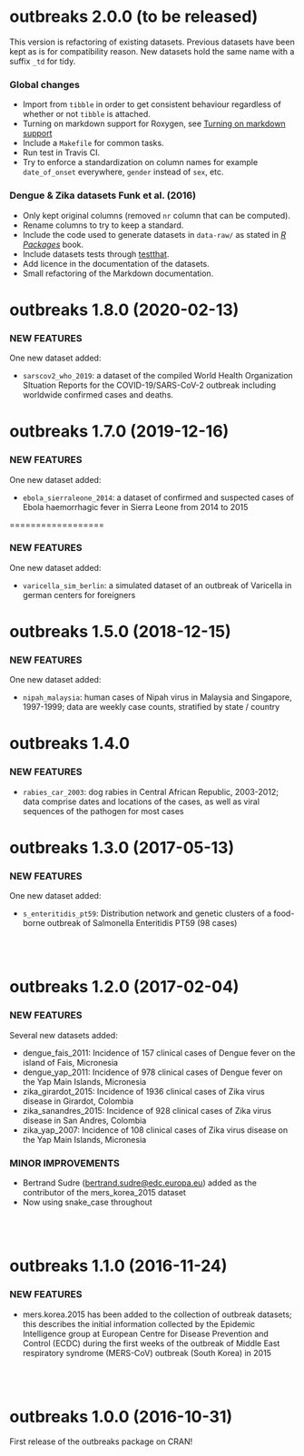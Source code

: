 outbreaks 2.0.0 (to be released)
==================

This version is refactoring of existing datasets.
Previous datasets have been kept as is for compatibility reason.
New datasets hold the same name with a suffix `_td` for tidy.

### Global changes

* Import from `tibble` in order to get consistent behaviour regardless of whether or not `tibble` is attached.
* Turning on markdown support for Roxygen, see [Turning on markdown support](https://roxygen2.r-lib.org/articles/rd-formatting.html#turning-on-markdown-support)
* Include a `Makefile` for common tasks.
* Run test in Travis CI.
* Try to enforce a standardization on column names for example `date_of_onset` everywhere, `gender` instead of `sex`, etc.

### Dengue & Zika datasets Funk et al. (2016)

* Only kept original columns (removed `nr` column that can be computed).
* Rename columns to try to keep a standard.
* Include the code used to generate datasets in `data-raw/` as stated in *[R Packages](http://r-pkgs.had.co.nz/data.html)* book.
* Include datasets tests through [testthat](https://testthat.r-lib.org/).
* Add licence in the documentation of the datasets.
* Small refactoring of the Markdown documentation.

outbreaks 1.8.0 (2020-02-13)
==================

### NEW FEATURES

One new dataset added:<br>

* `sarscov2_who_2019`: a dataset of the compiled World Health Organization SItuation Reports for the COVID-19/SARS-CoV-2 outbreak including worldwide confirmed cases and deaths. 

outbreaks 1.7.0 (2019-12-16)
==================

### NEW FEATURES

One new dataset added:<br>

* `ebola_sierraleone_2014`: a dataset of confirmed and suspected cases of Ebola
  haemorrhagic fever in Sierra Leone from 2014 to 2015

==================

### NEW FEATURES

One new dataset added:<br>

* `varicella_sim_berlin`: a simulated dataset of an outbreak of Varicella in
  german centers for foreigners


outbreaks 1.5.0 (2018-12-15)
==================

### NEW FEATURES

One new dataset added:<br>

* `nipah_malaysia`: human cases of Nipah virus in Malaysia and Singapore,
  1997-1999; data are weekly case counts, stratified by state / country


outbreaks 1.4.0
===============

### NEW FEATURES

* `rabies_car_2003`: dog rabies in Central African Republic, 2003-2012; data
comprise dates and locations of the cases, as well as viral sequences of the
pathogen for most cases



outbreaks 1.3.0 (2017-05-13)
==================

### NEW FEATURES

One new dataset added:<br>

* `s_enteritidis_pt59`: Distribution network and genetic clusters of a food-borne
     outbreak of Salmonella Enteritidis PT59 (98 cases)


<br>
<br>

outbreaks 1.2.0 (2017-02-04)
==================

### NEW FEATURES

Several new datasets added:<br>

* dengue_fais_2011: Incidence of 157 clinical cases of Dengue fever on the island
  of Fais, Micronesia<br>
* dengue_yap_2011: Incidence of 978 clinical cases of Dengue fever on the Yap
  Main Islands, Micronesia<br>
* zika_girardot_2015: Incidence of 1936 clinical cases of Zika virus disease in
  Girardot, Colombia<br>
* zika_sanandres_2015: Incidence of 928 clinical cases of Zika virus disease in San
  Andres, Colombia<br>
* zika_yap_2007: Incidence of 108 clinical cases of Zika virus disease on the Yap
  Main Islands, Micronesia


### MINOR IMPROVEMENTS

* Bertrand Sudre (bertrand.sudre@edc.europa.eu) added as the
 contributor of the mers_korea_2015 dataset<br>
* Now using snake_case throughout


<br>
<br>

outbreaks 1.1.0 (2016-11-24)
==================

### NEW FEATURES

* mers.korea.2015 has been added to the collection of outbreak
  datasets; this describes the initial information collected by the
  Epidemic Intelligence group at European Centre for Disease
  Prevention and Control (ECDC) during the first weeks of the outbreak
  of Middle East respiratory syndrome (MERS-CoV) outbreak (South Korea) in 2015


<br>
<br>

outbreaks 1.0.0 (2016-10-31)
==================
First release of the outbreaks package on CRAN!
